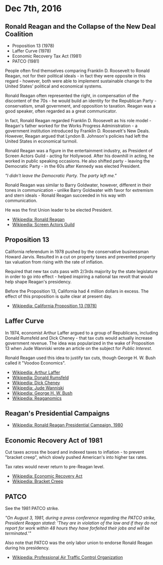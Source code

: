 Dec 7th, 2016
=============

Ronald Reagan and the Collapse of the New Deal Coalition
--------------------------------------------------------

- Proposition 13 (1978)
- Laffer Curve (1978)
- Economic Recovery Tax Act (1981)
- PATCO (1981)

People often find themselves comparing Franklin D. Roosevelt to Ronald Reagan, not for their political ideals - in fact they were opposite in this regard - however, both were able to implement sustainable change to the United States' political and economical systems.

Ronald Reagan often represented the right, in compensation of the discontent of the 70s - he would build an identity for the Republican Party - conservatism, small government, and opposition to taxation. Reagan was a good speaker, often regarded as a great communicator.

In fact, Ronald Reagan regarded Franklin D. Roosevelt as his role model - Reagan's father worked for the Works Progress Administration - a government institution introduced by Franklin D. Roosevelt's New Deals. However, Reagan argued that Lyndon B. Johnson's policies had left the United States in economical turmoil.

Ronald Reagan was a figure in the entertainment industry, as President of Screen Actors Guild - acting for Hollywood. After his downhill in acting, he worked in public speaking occasions. He also shifted party - leaving the Democratic Party - in the 60s after Kennedy was elected President.

*"I didn't leave the Democratic Party. The party left me."*

Ronald Reagan was similar to Barry Goldwater, however, different in their tones in communication - unlike Barry Goldwater with favor for extremism and stern ideals - Ronald Reagan succeeded in his way with communication.

He was the first Union leader to be elected President.

- [Wikipedia: Ronald Reagan](https://en.wikipedia.org/wiki/Ronald_Reagan)
- [Wikipedia: Screen Actors Guild](https://en.wikipedia.org/wiki/Screen_Actors_Guild)

Proposition 13
--------------

California referendum in 1978 pushed by the conservative businessman Howard Jarvis. Resulted in a cut on property taxes and prevented property tax valuation from rising with the rate of inflation.

Required that new tax cuts pass with 2/3rds majority by the state legislature in order to go into effect - helped inspiring a national tax revolt that would help shape Reagan's presidency.

Before the Proposition 13, California had 4 million dollars in excess. The effect of this proposition is quite clear at present day.

- [Wikipedia: California Proposition 13 (1978)](https://en.wikipedia.org/wiki/California_Proposition_13_%281978%29)

Laffer Curve
------------

In 1974, economist Arthur Laffer argued to a group of Republicans, including Donald Rumsfeld and Dick Cheney - that tax cuts would actually increase government revenue. The idea was popularized in the wake of Proposition 13 when Jude Wanniski wrote an article on the subject for *Public Interest*.

Ronald Reagan used this idea to justify tax cuts, though George H. W. Bush called it "Voodoo Economics".

- [Wikipedia: Arthur Laffer](https://en.wikipedia.org/wiki/Arthur_Laffer)
- [Wikipedia: Donald Rumsfeld](https://en.wikipedia.org/wiki/Donald_Rumsfeld)
- [Wikipedia: Dick Cheney](https://en.wikipedia.org/wiki/Dick_Cheney)
- [Wikipedia: Jude Wanniski](https://en.wikipedia.org/wiki/Jude_Wanniski)
- [Wikipedia: George H. W. Bush](https://en.wikipedia.org/wiki/George_H._W._Bush)
- [Wikipedia: Reaganomics](https://en.wikipedia.org/wiki/Reaganomics)

Reagan's Presidential Campaigns
-------------------------------

- [Wikipedia: Ronald Reagan Presidential Campaign, 1980](https://en.wikipedia.org/wiki/Ronald_Reagan_presidential_campaign,_1980)

Economic Recovery Act of 1981
-----------------------------

Cut taxes across the board and indexed taxes to inflation - to prevent "bracket creep", which slowly pushed American's into higher tax rates.

Tax rates would never return to pre-Reagan level.

- [Wikipedia: Economic Recovery Act](https://en.wikipedia.org/wiki/Economic_Recovery_Tax_Act_of_1981)
- [Wikipedia: Bracket Creep](https://en.wikipedia.org/wiki/Bracket_creep)

PATCO
-----

See the 1981 PATCO strike.

*"On August 3, 1981, during a press conference regarding the PATCO strike, President Reagan stated: 'They are in violation of the law and if they do not report for work within 48 hours they have forfeited their jobs and will be terminated.'"*

Also note that PATCO was the only labor union to endorse Ronald Reagan during his presidency.

- [Wikipedia: Professional Air Traffic Control Organization](https://en.wikipedia.org/wiki/Professional_Air_Traffic_Controllers_Organization_(1968))
